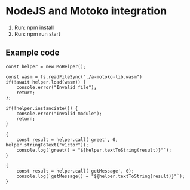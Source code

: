 # NodeJS and Motoko integration

1. Run: npm install
2. Run: npm run start

## Example code

    const helper = new MoHelper();
    
    const wasm = fs.readFileSync("./a-motoko-lib.wasm")
    if(!await helper.load(wasm)) {
        console.error("Invalid file");
        return;
    };

    if(!helper.instanciate()) {
        console.error("Invalid module");
        return;
    }

    {
        const result = helper.call('greet', 0, helper.stringToText("v1ctor"));
        console.log(`greet() = "${helper.textToString(result)}"`);
    }

    {
        const result = helper.call('getMessage', 0);
        console.log(`getMessage() = "${helper.textToString(result)}"`);
    }

